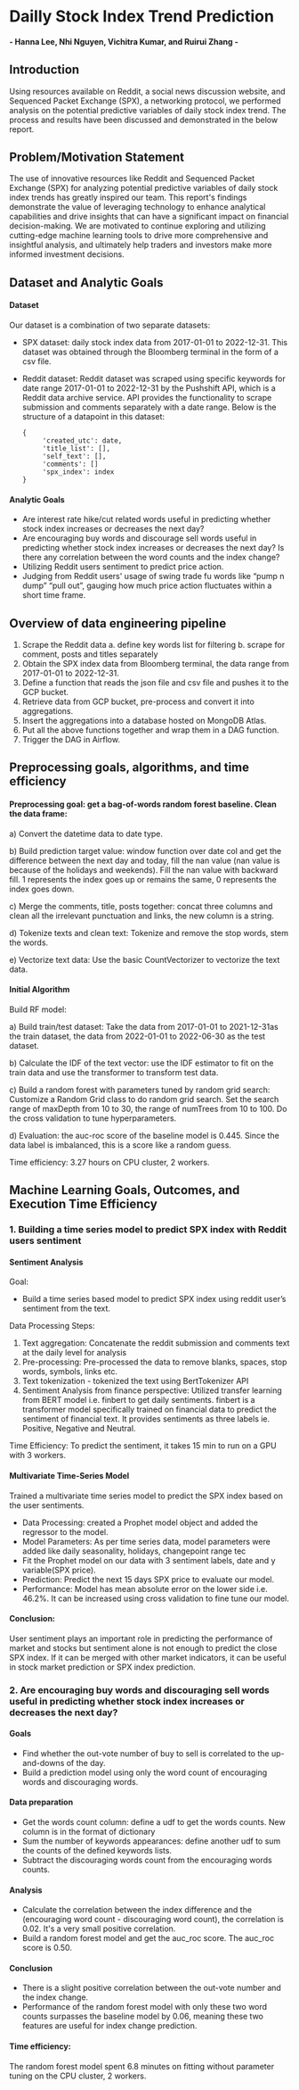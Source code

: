 # Dailly Stock Index Trend Prediction
#### - Hanna Lee, Nhi Nguyen, Vichitra Kumar, and Ruirui Zhang - 
## Introduction
Using resources available on Reddit, a social news discussion website, and Sequenced Packet Exchange (SPX), a networking protocol, we performed analysis on the potential predictive variables of daily stock index trend. The process and results have been discussed and demonstrated in the below report.
## Problem/Motivation Statement
The use of innovative resources like Reddit and Sequenced Packet Exchange (SPX) for analyzing potential predictive variables of daily stock index trends has greatly inspired our team. This report's findings demonstrate the value of leveraging technology to enhance analytical capabilities and drive insights that can have a significant impact on financial decision-making. We are motivated to continue exploring and utilizing cutting-edge machine learning tools to drive more comprehensive and insightful analysis, and ultimately help traders and investors make more informed investment decisions.

## Dataset and Analytic Goals
#### Dataset
Our dataset is a combination of two separate datasets:
- SPX dataset: daily stock index data from 2017-01-01 to 2022-12-31. This dataset was obtained through the Bloomberg terminal in the form of a csv file.
- Reddit dataset: Reddit dataset was scraped using specific keywords for date range 2017-01-01 to 2022-12-31 by the Pushshift API, which is a Reddit data archive service. API provides the functionality to scrape submission and comments separately with a date range. Below is the structure of a datapoint in this dataset:
      
      {
           'created_utc': date,
           'title_list': [],
           'self_text': [],
           'comments': []
           'spx_index': index
      }
#### Analytic Goals
- Are interest rate hike/cut related words useful in predicting whether stock index increases or decreases the next day?
- Are encouraging buy words and discourage sell words useful in predicting whether stock index increases or decreases the next day? Is there any correlation between the word counts and the index change?
- Utilizing Reddit users sentiment to predict price action.
- Judging from Reddit users' usage of swing trade fu words like “pump n dump” “pull out”, gauging how much price action fluctuates within a short time frame.

## Overview of data engineering pipeline
1. Scrape the Reddit data
a. define key words list for filtering
b. scrape for comment, posts and titles separately
2. Obtain the SPX index data from Bloomberg terminal, the data range from 2017-01-01 to 2022-12-31.
3. Define a function that reads the json file and csv file and pushes it to the GCP bucket.
4. Retrieve data from GCP bucket, pre-process and convert it into aggregations.
5. Insert the aggregations into a database hosted on MongoDB Atlas.
6. Put all the above functions together and wrap them in a DAG function.
7. Trigger the DAG in Airflow.

## Preprocessing goals, algorithms, and time efficiency
#### Preprocessing goal: get a bag-of-words random forest baseline. Clean the data frame:
 a) Convert the datetime data to date type.
 
 b) Build prediction target value: window function over date col and get the difference between the next day and today, fill the nan value (nan value is because of the holidays and weekends). Fill the nan value with backward fill. 1 represents the index goes up or remains the same, 0 represents the index goes down.

 c) Merge the comments, title, posts together: concat three columns and clean all the irrelevant punctuation and links, the new column is a string.

 d) Tokenize texts and clean text: Tokenize and remove the stop words, stem the words.

 e) Vectorize text data: Use the basic CountVectorizer to vectorize the text data.
#### Initial Algorithm
Build RF model:

 a) Build train/test dataset: Take the data from 2017-01-01 to 2021-12-31as the train dataset, the data from 2022-01-01 to 2022-06-30 as the test dataset.
 
 b) Calculate the IDF of the text vector: use the IDF estimator to fit on the train data and use the transformer to transform test data.
 
 c) Build a random forest with parameters tuned by random grid search: Customize a Random Grid class to do random grid search. Set the search range of maxDepth from 10 to 30, the range of numTrees from 10 to 100. Do the cross validation to tune hyperparameters.
 
 d) Evaluation: the auc-roc score of the baseline model is 0.445. Since the data label is imbalanced, this is a score like a random guess.
 
Time efficiency: 3.27 hours on CPU cluster, 2 workers.

## Machine Learning Goals, Outcomes, and Execution Time Efficiency
### 1. Building a time series model to predict SPX index with Reddit users sentiment
#### Sentiment Analysis
Goal:
- Build a time series based model to predict SPX index using reddit user’s sentiment from
the text.

Data Processing Steps:

1. Text aggregation: Concatenate the reddit submission and comments text at the daily level for analysis
2. Pre-processing: Pre-processed the data to remove blanks, spaces, stop words, symbols, links etc.
3. Text tokenization - tokenized the text using BertTokenizer API
4. Sentiment Analysis from finance perspective: Utilized transfer learning from BERT model
i.e. finbert to get daily sentiments. finbert is a transformer model specifically trained on financial data to predict the sentiment of financial text. It provides sentiments as three labels ie. Positive, Negative and Neutral.

Time Efficiency: To predict the sentiment, it takes 15 min to run on a GPU with 3 workers.
#### Multivariate Time-Series Model
Trained a multivariate time series model to predict the SPX index based on the user sentiments.
- Data Processing: created a Prophet model object and added the regressor to the model.
- Model Parameters: As per time series data, model parameters were added like daily
seasonality, holidays, changepoint range tec
- Fit the Prophet model on our data with 3 sentiment labels, date and y variable(SPX price).
- Prediction: Predict the next 15 days SPX price to evaluate our model.
- Performance: Model has mean absolute error on the lower side i.e. 46.2%. It can be
increased using cross validation to fine tune our model.
#### Conclusion:
User sentiment plays an important role in predicting the performance of market and stocks but sentiment alone is not enough to predict the close SPX index. If it can be merged with other market indicators, it can be useful in stock market prediction or SPX index prediction.

### 2. Are encouraging buy words and discouraging sell words useful in predicting whether stock index increases or decreases the next day?
#### Goals
- Find whether the out-vote number of buy to sell is correlated to the up-and-downs of the day.
- Build a prediction model using only the word count of encouraging words and discouraging words.
#### Data preparation
- Get the words count column: define a udf to get the words counts. New column is in the format of dictionary
- Sum the number of keywords appearances: define another udf to sum the counts of the defined keywords lists.
- Subtract the discouraging words count from the encouraging words counts.
#### Analysis
- Calculate the correlation between the index difference and the (encouraging word count - discouraging word count), the correlation is 0.02. It's a very small positive correlation.
- Build a random forest model and get the auc_roc score. The auc_roc score is 0.50.
#### Conclusion
- There is a slight positive correlation between the out-vote number and the index change.
- Performance of the random forest model with only these two word counts surpasses the baseline model by 0.06, meaning these two features are useful for index change prediction.
#### Time efficiency:
The random forest model spent 6.8 minutes on fitting without parameter tuning on the CPU cluster, 2 workers.
